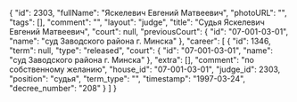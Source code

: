 {
    "id": 2303,
    "fullName": "Яскелевич Евгений Матвеевич",
    "photoURL": "",
    "tags": [],
    "comment": "",
    "layout": "judge",
    "title": "Судья Яскелевич Евгений Матвеевич",
    "court": null,
    "previousCourt": {
        "id": "07-001-03-01",
        "name": "суд Заводского района г. Минска"
    },
    "career": [
        {
            "id": 1346,
            "term": null,
            "type": "released",
            "court": {
                "id": "07-001-03-01",
                "name": "суд Заводского района г. Минска"
            },
            "extra": [],
            "comment": "по собственному желанию",
            "house_id": "07-001-03-01",
            "judge_id": 2303,
            "position": "судья",
            "term_type": "",
            "timestamp": "1997-03-24",
            "decree_number": "208"
        }
    ]
}